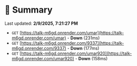 # 📖 Summary
Last updated: **2/9/2025, 7:21:27 PM**

- `GET` [https://talk-m6gd.onrender.com/umar](https://talk-m6gd.onrender.com/umar) - **Down** (231ms)
- `GET` [https://talk-m6gd.onrender.com/9337](https://talk-m6gd.onrender.com/9337) - **Down** (177ms)
- `GET` [https://talk-m6gd.onrender.com/umar920](https://talk-m6gd.onrender.com/umar920) - **Down** (158ms)
